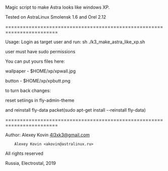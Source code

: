 Magic script to make Astra looks like windows XP.

Tested on AstraLinux Smolensk 1.6 and Orel 2.12

========================================================================

Usage: Login as target user and run: sh ./k3_make_astra_like_xp.sh

user must have sudo permissions

You can put yours files here: 

wallpaper - $HOME/xp/xpwall.jpg

button - $HOME/xp/xpbutt.png

to turn back changes: 

reset setiings in fly-admin-theme 

and reinstall fly-data packet(sudo apt-get install --reinstall fly-data)

========================================================================

Author: Alexey Kovin <4l3xk3@gmail.com>

        Alexey Kovin <akovin@astralinux.ru>
        
All rights reserved

Russia, Electrostal, 2019

